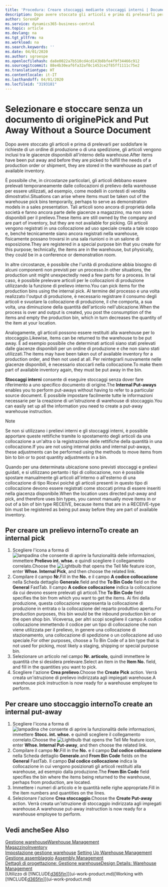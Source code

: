 ```yaml
---
title: 'Procedura: Creare stoccaggi mediante stoccaggi interni | Documenti Microsoft'
description: Dopo avere stoccato gli articoli e prima di prelevarli per soddisfare le richieste di un ordine di produzione o di una spedizione, gli articoli vengono inclusi tra le giacenze disponibili all'interno della warehouse.
author: SorenGP
ms.service: dynamics365-business-central
ms.topic: article
ms.devlang: na
ms.tgt_pltfrm: na
ms.workload: na
ms.search.keywords: ''
ms.date: 04/01/2020
ms.author: sgroespe
ms.openlocfilehash: da8e0022a7b510cd4cd143b8bfe4f9f34466c912
ms.sourcegitcommit: 88e4b30eaf6fa32af0c1452ce2f85ff1111c75e2
ms.translationtype: HT
ms.contentlocale: it-IT
ms.lasthandoff: 04/01/2020
ms.locfileid: "3193181"
---
```

# <a name="pick-and-put-away-without-a-source-document"></a><span data-ttu-id="f3eb6-103">Selezionare e stoccare senza un documento di origine</span><span class="sxs-lookup"><span data-stu-id="f3eb6-103">Pick and Put Away Without a Source Document</span></span>
<span data-ttu-id="f3eb6-104">Dopo avere stoccato gli articoli e prima di prelevarli per soddisfare le richieste di un ordine di produzione o di una spedizione, gli articoli vengono inclusi tra le giacenze disponibili all'interno della warehouse.</span><span class="sxs-lookup"><span data-stu-id="f3eb6-104">After items have been put away and before they are picked to fulfill the needs of a production order or shipment, they are stored in the warehouse as part of available inventory.</span></span>  

<span data-ttu-id="f3eb6-105">È possibile che, in circostanze particolari, gli articoli debbano essere prelevati temporaneamente dalle collocazioni di prelievo della warehouse per essere utilizzati, ad esempio, come modelli in contesti di vendita dimostrativi.</span><span class="sxs-lookup"><span data-stu-id="f3eb6-105">Situations can arise where items must be taken out of the warehouse pick bins temporarily, perhaps to serve as demonstration models in a sales presentation.</span></span> <span data-ttu-id="f3eb6-106">Tali articoli sono ancora di proprietà della società e fanno ancora parte delle giacenze a magazzino, ma non sono disponibili per il prelievo.</span><span class="sxs-lookup"><span data-stu-id="f3eb6-106">These items are still owned by the company and are part of inventory, but they are not available for picking.</span></span> <span data-ttu-id="f3eb6-107">Gli articoli vengono registrati in una collocazione ad uso speciale creata a tale scopo e, benché tecnicamente siano ancora registrati nella warehouse, fisicamente possano trovarsi in una sala riunioni o in un salone di esposizione.</span><span class="sxs-lookup"><span data-stu-id="f3eb6-107">They are registered in a special purpose bin that you create for this purpose; technically, the items are in the warehouse, but physically, they could be in a conference or demonstration room.</span></span>  

<span data-ttu-id="f3eb6-108">In altre circostanze, è possibile che l'unità di produzione abbia bisogno di alcuni componenti non previsti per un processo.</span><span class="sxs-lookup"><span data-stu-id="f3eb6-108">In other situations, the production unit might unexpectedly need a few parts for a process.</span></span> <span data-ttu-id="f3eb6-109">In tal caso, è possibile prelevare articoli per le collocazioni di produzione utilizzando la funzione di prelievo interno.</span><span class="sxs-lookup"><span data-stu-id="f3eb6-109">You can pick items for the production bins using the internal pick.</span></span> <span data-ttu-id="f3eb6-110">Al termine del processo e una volta realizzato l'output di produzione, è necessario registrare il consumo degli articoli e svuotare la collocazione di produzione, il che comporta, a sua volta, una diminuzione della quantità dell'articolo nell'ubicazione.</span><span class="sxs-lookup"><span data-stu-id="f3eb6-110">When the process is over and output is created, you post the consumption of the items and empty the production bin, which in turn decreases the quantity of the item at your location.</span></span>  

<span data-ttu-id="f3eb6-111">Analogamente, gli articoli possono essere restituiti alla warehouse per lo stoccaggio.</span><span class="sxs-lookup"><span data-stu-id="f3eb6-111">Likewise, items can be returned to the warehouse to be put away.</span></span> <span data-ttu-id="f3eb6-112">È ad esempio possibile che determinati articoli siano stati prelevati dalle giacenze disponibili per un ordine di produzione e che non siano stati utilizzati.</span><span class="sxs-lookup"><span data-stu-id="f3eb6-112">The items may have been taken out of available inventory for a production order, and then not used at all.</span></span> <span data-ttu-id="f3eb6-113">Per reintegrarli nuovamente nelle giacenze disponibili, è necessario stoccarli nella collocazione.</span><span class="sxs-lookup"><span data-stu-id="f3eb6-113">To make them part of available inventory again, they must be put away in the bin.</span></span>  

<span data-ttu-id="f3eb6-114">**Stoccaggi interni** consente di eseguire stoccaggi senza dover fare riferimento a uno specifico documento di origine.</span><span class="sxs-lookup"><span data-stu-id="f3eb6-114">The **Internal Put-aways** enables you to perform put-aways without having to refer to a particular source document.</span></span> <span data-ttu-id="f3eb6-115">È possibile impostare facilmente tutte le informazioni necessarie per la creazione di un'istruzione di warehouse di stoccaggio.</span><span class="sxs-lookup"><span data-stu-id="f3eb6-115">You can easily set up all the information you need to create a put-away warehouse instruction.</span></span>  

> [!NOTE]  
>  <span data-ttu-id="f3eb6-116">Se non si utilizzano i prelievi interni e gli stoccaggi interni, è possibile apportare queste rettifiche tramite lo spostamento degli articoli da una collocazione a un'altra o la registrazione delle rettifiche della quantità in una collocazione.</span><span class="sxs-lookup"><span data-stu-id="f3eb6-116">If you are not using internal picks and internal put-aways, these adjustments can be performed using the methods to move items from bin to bin or to post quantity adjustments in a bin.</span></span>  
>   
>  <span data-ttu-id="f3eb6-117">Quando per una determinata ubicazione sono previsti stoccaggi e prelievi guidati, e si utilizzano pertanto i tipi di collocazione, non è possibile spostare manualmente gli articoli all'interno o all'esterno di una collocazione di tipo Ricevi poiché gli articoli presenti in questo tipo di collocazione devono essere registrati come stoccati prima di essere inseriti nella giacenza disponibile.</span><span class="sxs-lookup"><span data-stu-id="f3eb6-117">When the location uses directed put-away and pick, and therefore uses bin types, you cannot manually move items in or out of a bin of bin type RECEIVE, because items that are in a RECEIVE-type bin must be registered as being put away before they are part of available inventory.</span></span>  

## <a name="to-create-an-internal-pick"></a><span data-ttu-id="f3eb6-118">Per creare un prelievo interno</span><span class="sxs-lookup"><span data-stu-id="f3eb6-118">To create an internal pick</span></span>  
1.  <span data-ttu-id="f3eb6-119">Scegliere l'icona a forma di ![lampadina che consente di aprire la funzionalità delle informazioni](media/ui-search/search_small.png "Informazioni sull'operazione che si desidera eseguire"), immettere **Prelievo int. whse.** e quindi scegliere il collegamento correlato.</span><span class="sxs-lookup"><span data-stu-id="f3eb6-119">Choose the ![Lightbulb that opens the Tell Me feature](media/ui-search/search_small.png "Tell me what you want to do") icon, enter **Whse. Internal Pick**, and then choose the related link.</span></span>  
2.  <span data-ttu-id="f3eb6-120">Compilare il campo **Nr.**</span><span class="sxs-lookup"><span data-stu-id="f3eb6-120">Fill in the **No.**</span></span> <span data-ttu-id="f3eb6-121">e il campo **A codice collocazione** nella Scheda dettaglio **Generale**.</span><span class="sxs-lookup"><span data-stu-id="f3eb6-121">field and the **To Bin Code** field on the **General** FastTab.</span></span> <span data-ttu-id="f3eb6-122">Il campo **A codice collocazione** indica la collocazione da cui devono essere prelevati gli articoli.</span><span class="sxs-lookup"><span data-stu-id="f3eb6-122">The **To Bin Code** field specifies the bin from which you want to get the items.</span></span> <span data-ttu-id="f3eb6-123">Ai fini della produzione, questa collocazione rappresenta la collocazione di produzione in entrata o la collocazione del reparto produttivo aperto.</span><span class="sxs-lookup"><span data-stu-id="f3eb6-123">For production purposes, this bin would be the inbound production bin or the open shop bin.</span></span> <span data-ttu-id="f3eb6-124">Viceversa, per altri scopi scegliere il campo A codice collocazione immettendo il codice per un tipo di collocazione che non viene utilizzata per il prelievo, in genere una collocazione di stazionamento, una collocazione di spedizione o un collocazione ad uso speciale.</span><span class="sxs-lookup"><span data-stu-id="f3eb6-124">For other purposes, choose a To Bin Code of a bin type that is not used for picking, most likely a staging, shipping or special purpose bin.</span></span>  
3.  <span data-ttu-id="f3eb6-125">Selezionare un articolo nel campo **Nr. articolo**, quindi immettere le quantità che si desidera prelevare.</span><span class="sxs-lookup"><span data-stu-id="f3eb6-125">Select an item in the **Item No.** field, and fill in the quantities you want to pick.</span></span>  
4. <span data-ttu-id="f3eb6-126">Scegliere l'azione **Crea prelievo**.</span><span class="sxs-lookup"><span data-stu-id="f3eb6-126">Choose the **Create Pick** action.</span></span> <span data-ttu-id="f3eb6-127">Verrà creata un'istruzione di prelievo indirizzata agli impiegati warehouse.</span><span class="sxs-lookup"><span data-stu-id="f3eb6-127">A warehouse pick instruction is now ready for a warehouse employee to perform.</span></span>  

## <a name="to-create-an-internal-put-away"></a><span data-ttu-id="f3eb6-128">Per creare uno stoccaggio interno</span><span class="sxs-lookup"><span data-stu-id="f3eb6-128">To create an internal put-away</span></span>  
1.  <span data-ttu-id="f3eb6-129">Scegliere l'icona a forma di ![lampadina che consente di aprire la funzionalità delle informazioni](media/ui-search/search_small.png "Informazioni sull'operazione che si desidera eseguire"), immettere **Stocc. int. whse.** e quindi scegliere il collegamento correlato.</span><span class="sxs-lookup"><span data-stu-id="f3eb6-129">Choose the ![Lightbulb that opens the Tell Me feature](media/ui-search/search_small.png "Tell me what you want to do") icon, enter **Whse. Internal Put-away**, and then choose the related link.</span></span>  
2.  <span data-ttu-id="f3eb6-130">Compilare il campo **Nr.**</span><span class="sxs-lookup"><span data-stu-id="f3eb6-130">Fill in the **No.**</span></span> <span data-ttu-id="f3eb6-131">e il campo **Dal codice collocazione** nella Scheda dettaglio **Generale**.</span><span class="sxs-lookup"><span data-stu-id="f3eb6-131">and **From Bin Code** fields on the **General** FastTab.</span></span> <span data-ttu-id="f3eb6-132">Il campo **Dal codice collocazione** indica la collocazione in cui vengono posizionati gli articoli restituiti alla warehouse, ad esempio dalla produzione.</span><span class="sxs-lookup"><span data-stu-id="f3eb6-132">The **From Bin Code** field specifies the bin where the items being returned to the warehouse, perhaps from production, are located.</span></span>  
3.  <span data-ttu-id="f3eb6-133">Immettere i numeri di articolo e le quantità nelle righe appropriate.</span><span class="sxs-lookup"><span data-stu-id="f3eb6-133">Fill in the item numbers and quantities on the lines.</span></span>  
4.  <span data-ttu-id="f3eb6-134">Selezionare l'azione **Crea stoccaggio**.</span><span class="sxs-lookup"><span data-stu-id="f3eb6-134">Choose the **Create Put-away** action.</span></span> <span data-ttu-id="f3eb6-135">Verrà creata un'istruzione di stoccaggio indirizzata agli impiegati warehouse.</span><span class="sxs-lookup"><span data-stu-id="f3eb6-135">A warehouse put-away instruction is now ready for a warehouse employee to perform.</span></span>  

## <a name="see-also"></a><span data-ttu-id="f3eb6-136">Vedi anche</span><span class="sxs-lookup"><span data-stu-id="f3eb6-136">See Also</span></span>  
[<span data-ttu-id="f3eb6-137">Gestione warehouse</span><span class="sxs-lookup"><span data-stu-id="f3eb6-137">Warehouse Management</span></span>](warehouse-manage-warehouse.md)  
[<span data-ttu-id="f3eb6-138">Magazzino</span><span class="sxs-lookup"><span data-stu-id="f3eb6-138">Inventory</span></span>](inventory-manage-inventory.md)  
<span data-ttu-id="f3eb6-139">[Impostazione gestione warehouse](warehouse-setup-warehouse.md)   </span><span class="sxs-lookup"><span data-stu-id="f3eb6-139">[Setting Up Warehouse Management](warehouse-setup-warehouse.md)   </span></span>  
<span data-ttu-id="f3eb6-140">[Gestione assemblaggio](assembly-assemble-items.md)  </span><span class="sxs-lookup"><span data-stu-id="f3eb6-140">[Assembly Management](assembly-assemble-items.md)  </span></span>  
[<span data-ttu-id="f3eb6-141">Dettagli di progettazione: Gestione warehouse</span><span class="sxs-lookup"><span data-stu-id="f3eb6-141">Design Details: Warehouse Management</span></span>](design-details-warehouse-management.md)  
<span data-ttu-id="f3eb6-142">[Utilizzo di [!INCLUDE[d365fin](includes/d365fin_md.md)]](ui-work-product.md)</span><span class="sxs-lookup"><span data-stu-id="f3eb6-142">[Working with [!INCLUDE[d365fin](includes/d365fin_md.md)]](ui-work-product.md)</span></span>
